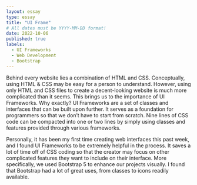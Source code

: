 ```yaml
---
layout: essay
type: essay
title: "UI Frame"
# All dates must be YYYY-MM-DD format!
date: 2022-10-06
published: true
labels:
  - UI Frameworks
  - Web Development
  - Bootstrap
---
```



Behind every website lies a combination of HTML and CSS. Conceptually, using HTML & CSS may be easy for a person to understand. However, using only HTML and CSS files to create a decent-looking website is much more complicated than it seems. This brings us to the importance of UI Frameworks. Why exactly? UI Frameworks are a set of classes and interfaces that can be built upon further. It serves as a foundation for programmers so that we don’t have to start from scratch. Nine lines of CSS code can be compacted into one or two lines by simply using classes and features provided through various frameworks.

Personally, it has been my first time creating web interfaces this past week, and I found UI Frameworks to be extremely helpful in the process. It saves a lot of time off of CSS coding so that the creator may focus on other complicated features they want to include on their interface. More specifically, we used Bootstrap 5 to enhance our projects visually. I found that Bootstrap had a lot of great uses, from classes to icons readily available.
